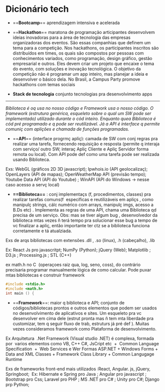 # Dicionário tech

- ==**Bootcamp**== aprendizagem intensiva e acelerada
    
- ==**Hackathon**== maratona de programação articipantes desenvolvem ideias inovadoras para a área de tecnologia das empresas organizadoras dos eventos. São essas companhias que definem um tema para a competição.
Nos hackathons, os participantes inscritos são distribuídos em times, os quais são compostos por pessoas com conhecimentos variados, como programação, design gráfico, gestão empresarial e outros. Eles devem criar um projeto que encaixe o tema do evento, com soluções e inovação tecnológica. O objetivo da competição não é programar um app inteiro, mas planejar a ideia e desenvolver o básico dela. No Brasil, a Campus Party promove hackathons com temas sociais

    
- **Stack de tecnologia** conjunto tecnologias pra desenvolvimento apps
    

* * *

*Biblioteca é oq usa no nosso código e Framework usa o nosso código. O framework (estrutura genérica, esqueleto sobre o qual um SW pode ser implementado) utilizado durante o cód inteiro. Enquanto quea Biblioteca é cód pré programado e q pode ser reutilizável. Já a API é interface q permite comuniç com aplições e chamada de funções programadas.*

- ==**API**== (interface progrmç apliç): camada de SW com conj regras pra realizar uma tarefa, fornecendo requisição e resposta (permite q interaja com serviço/ outro SW; interaç Apliç Cliente e Apliç Servidor forma remota ou local). Com API pode def como uma tarefa pode ser realizada usando Biblioteca.

Exs: WebGL (gráficos 2D 3D javascript); Ipwhois.io (API geolocalizaç); OpenLayers (API de mapas); OpenWeatherMap API (previsão tempo); Youtube Data API (API do Youtube) ; WinAPI (API do Windows -> nesse caso acesso a servç local)

- **==Biblioteca==** : conj implementaçs (f, procedimentos, classes) pra realizar tarefas comuns(f  específicas e reutilizáveis em apliçs , como manipulç strings, cálc numérico com arrays, manipulç imgs, acesso a B.Ds etc) . Implementa as regras de uma API, chama uma Biblioteca qd precisa de um serviço. Obs: mas se tiver algum bug , desenvolvedor da biblioteca mtas vezes ñ terá tempo pra solucionar esse bug a tempo de vc finalizar a apliç, então importante ter ctz se a biblioteca funciona corretamente e tá atualziada.

Exs de arqs bibliotecas com extensões .dll , .so (linux), .h (cabeçalho), .lib

Ex: React Js pro javascritpt; NumPy (Python); jQuery (Web); Matplotlib ; D3.js ; Processing.js ; STL (C++)

ex math.h no C  (operaçoes raiz qua, log, seno, coss), do contrário precisaria programar manualmente lógica de como calcular. Pode puxar mtas bibliotecas e construir framework

```C
#include <stdio.h>
#include <math.h>
int main () {
```

- ==**Framework**==: maior q biblioteca e API; conjunto de códigos/bibliotecas prontos e outros elementos que podem ser usados no desenvolvimento de aplicativos e sites. Um esqueleto pra vc desenvolver em cima dele (estrut pronta mas ñ tem mta liberdade pra customizar, tem q seguir fluxo de trab, estruturs já pré def ). Muitas vezes consideramos framework como Plataforma de desenvolvimento.

Ex Arquitetura  .Net Framework (Visual studio .NET) é complexa, formada por  varios elementos como VB, C++ C#, JsCript etc  +  Common Language Specification  +  Web Services e Wer Formas ASP.NET + Windows Forms + Data and XML Classes + Framework Class Library + Common Langugage Runtime

Exs de frameworks front-end mais utilizados :React, Angular. js, jQuery, Springboot;  Ex: Hibernate e Spring pro Java ; Angular pro javascript ; Bootstrap pro Css; Laravel pro PHP ; MS .NET pro C# ; Unity pro C#; Django prp Python;
